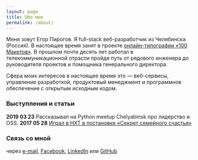 ```yaml
---
layout: page
title: Обо мне
permalink: /about/
---
```


Меня зовут Егор Пирогов. Я full-stack веб-разработчик из Челябинска (Россия). В настоящее время занят в проекте [онлайн-типографии «100 Макетов»](https://www.100maketov.ru). В прошлом почти десять лет работал в телекоммуникационной отрасли пройдя путь от рядового инженера до руководителя проектов и помощника генерального директора. 

Cфера моих интересов в настоящее время это — веб-сервисы, управление разработкой, продуктовый менеджмент и программное обеспечение с открытым исходным кодом.

### Выступления и статьи

**2019 03 23** Рассказывал на Python meetup Chelyabinsk про лидерство и OSS.
**2017 05 28** [Играл в НХТ в постановке «Секрет семейного счастья»](https://www.youtube.com/watch?v=vgsxhxneBcI&t=11s)

### Связь со мной

через [e-mail](mailto:digitalduke@gmail.com), [Facebook](http://fb.com/george.pirogov), 
[LinkedIn](https://www.linkedin.com/in/georgepirogov/) или [GitHub](https://github.com/digitalduke)
